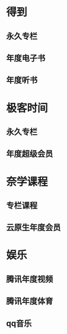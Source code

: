 # 得到
## 永久专栏
## 年度电子书
## 年度听书

# 极客时间
## 永久专栏
## 年度超级会员

# 奈学课程
## 专栏课程
## 云原生年度会员

# 娱乐
## 腾讯年度视频
## 腾讯年度体育
## qq音乐